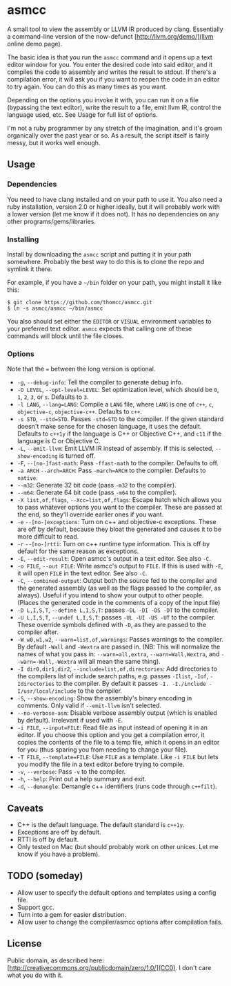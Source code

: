 # asmcc
A small tool to view the assembly or LLVM IR produced by clang. Essentially a command-line version of the now-defunct [http://llvm.org/demo/](llvm online demo page).

The basic idea is that you run the `asmcc` command and it opens up a text editor window for you. You enter the desired code into said editor, and it compiles the code to assembly and writes the result to stdout. If there's a compilation error, it will ask you if you want to reopen the code in an editor to try again. You can do this as many times as you want.

Depending on the options you invoke it with, you can run it on a file (bypassing the text editor), write the result to a file, emit llvm IR, control the language used, etc. See Usage for full list of options.

I'm not a ruby programmer by any stretch of the imagination, and it's grown organically over the past year or so. As a result, the script itself is fairly messy, but it works well enough.

## Usage

### Dependencies
You need to have clang installed and on your path to use it.  You also need a ruby installation, version 2.0 or higher ideally, but it will probably work with a lower version (let me know if it does not).  It has no dependencies on any other programs/gems/libraries.

### Installing
Install by downloading the `asmcc` script and putting it in your path somewhere. Probably the best way to do this is to clone the repo and symlink it there.

For example, if you have a `~/bin` folder on your path, you might install it like this:

```
$ git clone https://github.com/thomcc/asmcc.git
$ ln -s asmcc/asmcc ~/bin/asmcc
```

You also should set either the `EDITOR` or `VISUAL` environment variables to your preferred text editor. `asmcc` expects that calling one of these commands will block until the file closes.

### Options
Note that the `=` between the long version is optional.

- `-g`, `--debug-info`: Tell the compiler to generate debug info.
- `-O LEVEL`, `--opt-level=LEVEL`: Set optimization level, which should be `0`, `1`, `2`, `3`, or `s`. Defaults to `3`.
- `-l LANG`, `--lang=LANG`: Compile a `LANG` file, where `LANG` is one of `c++`, `c`, `objective-c`, `objective-c++`. Defaults to `c++`.
- `-s STD`, `--std=STD`. Passes `-std=STD` to the compiler. If the given standard doesn't make sense for the chosen language, it uses the default. Defaults to `c++1y` if the language is C++ or Objective C++, and `c11` if the language is C or Objective C.
- `-L`, `--emit-llvm`: Emit LLVM IR instead of assembly. If this is selected, `--show-encoding` is turned off.
- `-F`, `--[no-]fast-math`: Pass `-ffast-math` to the compiler. Defaults to off.
- `-a ARCH` `--arch=ARCH`: Pass `-march=ARCH` to the compiler. Defaults to `native`.
- `--m32`: Generate 32 bit code (pass `-m32` to the compiler).
- `--m64`: Generate 64 bit code (pass `-m64` to the compiler).
- `-X list,of,flags`, `--Xcc=list,of,flags`: Escape hatch which allows you to pass whatever options you want to the compiler. These are passed at the end, so they'll override earlier ones if you want.
- `-e` `--[no-]exceptions`: Turn on c++ and objective-c exceptions.  These are off by default, because they bloat the generated and causes it to be more difficult to read.
- `-r` `--[no-]rtti`: Turn on c++ runtime type information. This is off by default for the same reason as exceptions.
- `-E`, `--edit-result`: Open asmcc's output in a text editor. See also `-C`.
- `-o FILE`, `--out FILE`: Write asmcc's output to `FILE`. If this is used with `-E`, it will open `FILE` in the text editor. See also `-C`.
- `-C`, `--combined-output`: Output both the source fed to the compiler and the generated assembly (as well as the flags passed to the compiler, as always). Useful if you intend to show your output to other people. (Places the generated code in the comments of a copy of the input file)
- `-D L,I,S,T`, `--define L,I,S,T`: passes `-DL -DI -DS -DT` to the compiler.
- `-U L,I,S,T`, `--undef L,I,S,T`: passes `-UL -UI -US -UT` to the compiler. These override symbols defined with `-D`, as they are passed to the compiler after.
- `-W w0,w1,w2`, `--warn=list,of,warnings`: Passes warnings to the compiler. By default `-Wall` and `-Wextra` are passed in. (NB: This will normalize the names of what you pass in: `--warn=all,extra`, `--warn=Wall,Wextra`, and `--warn=-Wall,-Wextra` will all mean the same thing).
- `-I dir0,dir1,dir2`, `--include=list,of,directories`: Add directories to the compilers list of include search paths, e.g. passes `-Ilist`, `-Iof`, `-Idirectories` to the compiler. By default it passes `-I. -I./include -I/usr/local/include` to the compiler.
- `-S`, `--show-encoding`: Show the assembly's binary encoding in comments. Only valid if `--emit-llvm` isn't selected.
- `--no-verbose-asm`: Disable verbose assembly output (which is enabled by default). Irrelevant if used with `-E`.
- `-i FILE`, `--input=FILE`: Read file as input instead of opening it in an editor. If you choose this option and you get a compilation error, it copies the contents of the file to a temp file, which it opens in an editor for you (thus sparing you from needing to change your file).
- `-T FILE`, `--template=FILE`: Use `FILE` as a template. Like `-i FILE` but lets you modify the file in a text editor before trying to compile.
- `-v`, `--verbose`: Pass `-v` to the compiler.
- `-h`, `--help`: Print out a help summary and exit.
- `-d`, `--demangle`: Demangle c++ identifiers (runs code through `c++filt`).

## Caveats
- C++ is the default language. The default standard is `c++1y`.
- Exceptions are off by default.
- RTTI is off by default.
- Only tested on Mac (but should probably work on other unices. Let me know if you have a problem).

## TODO (someday)
- Allow user to specify the default options and templates using a config file.
- Support gcc.
- Turn into a gem for easier distribution.
- Allow user to change the compiler/asmcc options after compilation fails.

## License
Public domain, as described here: [http://creativecommons.org/publicdomain/zero/1.0/](CC0). I don't care what you do with it.
